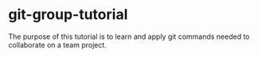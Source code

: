 # git-group-tutorial
The purpose of this tutorial is to learn and apply git commands needed to collaborate on a team project.
